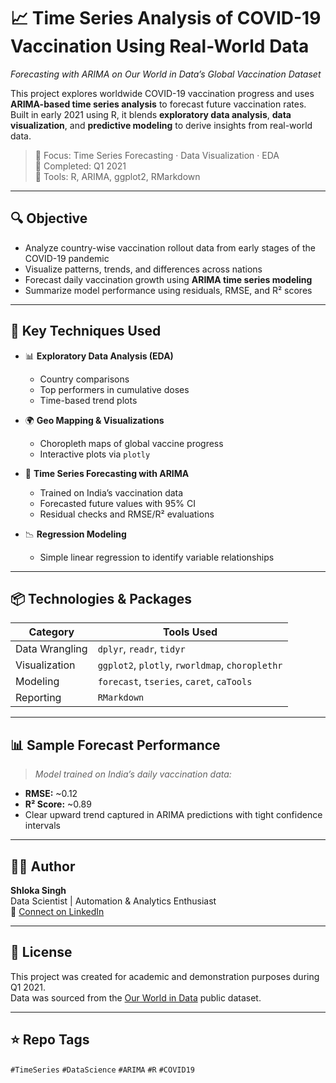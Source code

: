 # 📈 Time Series Analysis of COVID-19 Vaccination Using Real-World Data  
*Forecasting with ARIMA on Our World in Data’s Global Vaccination Dataset*

This project explores worldwide COVID-19 vaccination progress and uses **ARIMA-based time series analysis** to forecast future vaccination rates. Built in early 2021 using R, it blends **exploratory data analysis**, **data visualization**, and **predictive modeling** to derive insights from real-world data.

> 🧠 Focus: Time Series Forecasting · Data Visualization · EDA  
> 📅 Completed: Q1 2021  
> 🔧 Tools: R, ARIMA, ggplot2, RMarkdown

---

## 🔍 Objective

- Analyze country-wise vaccination rollout data from early stages of the COVID-19 pandemic
- Visualize patterns, trends, and differences across nations
- Forecast daily vaccination growth using **ARIMA time series modeling**
- Summarize model performance using residuals, RMSE, and R² scores

---

## 🧠 Key Techniques Used

- 📊 **Exploratory Data Analysis (EDA)**  
  - Country comparisons  
  - Top performers in cumulative doses  
  - Time-based trend plots

- 🌍 **Geo Mapping & Visualizations**  
  - Choropleth maps of global vaccine progress  
  - Interactive plots via `plotly`

- 🔁 **Time Series Forecasting with ARIMA**  
  - Trained on India’s vaccination data  
  - Forecasted future values with 95% CI  
  - Residual checks and RMSE/R² evaluations

- 📉 **Regression Modeling**  
  - Simple linear regression to identify variable relationships

---

## 📦 Technologies & Packages

| Category        | Tools Used |
|----------------|------------|
| Data Wrangling | `dplyr`, `readr`, `tidyr` |
| Visualization  | `ggplot2`, `plotly`, `rworldmap`, `choroplethr` |
| Modeling       | `forecast`, `tseries`, `caret`, `caTools` |
| Reporting      | `RMarkdown` |

---

## 📊 Sample Forecast Performance

> *Model trained on India’s daily vaccination data:*

- **RMSE:** ~0.12  
- **R² Score:** ~0.89  
- Clear upward trend captured in ARIMA predictions with tight confidence intervals

---

## 👩‍💻 Author

**Shloka Singh**  
Data Scientist | Automation & Analytics Enthusiast  
🔗 [Connect on LinkedIn]([https://www.linkedin.com/in/shloka-singh/])

---

## 📝 License

This project was created for academic and demonstration purposes during Q1 2021.  
Data was sourced from the [Our World in Data](https://ourworldindata.org/covid-vaccinations) public dataset.

---

## ⭐ Repo Tags

`#TimeSeries` `#DataScience` `#ARIMA` `#R` `#COVID19`
